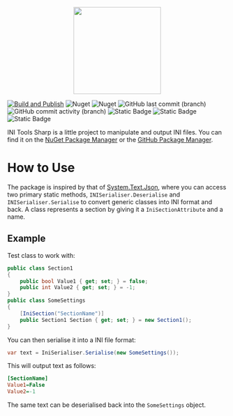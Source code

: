 
<p align="center">
    <img src="https://github.com/kris701/IniToolsSharp/assets/22596587/058e2a34-1864-46e9-868c-cc94d6ae11d7" width="200" height="200" />
</p>

[![Build and Publish](https://github.com/kris701/IniToolsSharp/actions/workflows/dotnet-desktop.yml/badge.svg)](https://github.com/kris701/IniToolsSharp/actions/workflows/dotnet-desktop.yml)
![Nuget](https://img.shields.io/nuget/v/IniToolsSharp)
![Nuget](https://img.shields.io/nuget/dt/IniToolsSharp)
![GitHub last commit (branch)](https://img.shields.io/github/last-commit/kris701/IniToolsSharp/main)
![GitHub commit activity (branch)](https://img.shields.io/github/commit-activity/m/kris701/IniToolsSharp)
![Static Badge](https://img.shields.io/badge/Platform-Windows-blue)
![Static Badge](https://img.shields.io/badge/Platform-Linux-blue)
![Static Badge](https://img.shields.io/badge/Framework-dotnet--8.0-green)

INI Tools Sharp is a little project to manipulate and output INI files.
You can find it on the [NuGet Package Manager](https://www.nuget.org/packages/IniToolsSharp/) or the [GitHub Package Manager](https://github.com/kris701/IniToolsSharp/pkgs/nuget/IniToolsSharp).

# How to Use
The package is inspired by that of [System.Text.Json](https://www.nuget.org/packages/System.Text.Json/9.0.0-preview.2.24128.5), where you can access two primary static methods, `INISerialiser.Deserialise` and `INISerialiser.Serialise` to convert generic classes into INI format and back.
A class represents a section by giving it a `IniSectionAttribute` and a name.

## Example
Test class to work with:
```csharp
public class Section1
{
    public bool Value1 { get; set; } = false;
    public int Value2 { get; set; } = -1;
}
public class SomeSettings
{
    [IniSection("SectionName")]
    public Section1 Section { get; set; } = new Section1();
}
```
You can then serialise it into a INI file format:
```csharp
var text = IniSerialiser.Serialise(new SomeSettings());
```
This will output text as follows:
```ini
[SectionName]
Value1=False
Value2=-1
```
The same text can be deserialised back into the `SomeSettings` object.